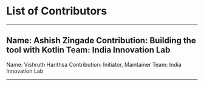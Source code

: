 # List of Contributors
------------------------------------------------------
Name: Ashish Zingade
Contribution: Building the tool with Kotlin
Team: India Innovation Lab
------------------------------------------------------
Name: Vishruth Harithsa
Contribution: Initiator, Maintainer
Team: India Innovation Lab

-----------------------------------------------------------------------------
